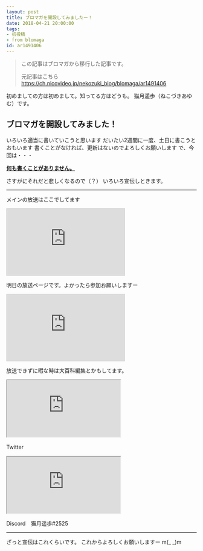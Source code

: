 ```yaml
---
layout: post
title: ブロマガを開設してみましたー！
date: 2018-04-21 20:00:00
tags: 
- 初投稿
- from blomaga
id: ar1491406
---
```

> この記事はブロマガから移行した記事です。
>
> 元記事はこちら
> https://ch.nicovideo.jp/nekozuki_blog/blomaga/ar1491406

初めましての方は初めまして。知ってる方はどうも。
猫月遥歩（ねこづきあゆむ）です。

<!-- more -->

## ブロマガを開設してみました！
いろいろ適当に書いていこうと思います
だいたい2週間に一度、土日に書こうとおもいます
書くことがなければ、更新はないのでよろしくお願いします
で、今回は・・・

<u>**何も書くことがありません。**</u>

さすがにそれだと悲しくなるので（？）
いろいろ宣伝しときます。

---

メインの放送はここでしてます
<iframe width="312" height="176" src="https://com.nicovideo.jp/thumb_community/co3567180" scrolling="no" style="border:solid 1px #CCC;" frameborder="0"><a href="https://com.nicovideo.jp/community/co3567180">【ニコニコ動画】ねこが集まる放送局</a></iframe>

明日の放送ページです。よかったら参加お願いしますー
<iframe width="312" height="176" src="https://live.nicovideo.jp/embed/lv312612229" scrolling="no" style="border:solid 1px #d0d0d0; background-color: #f6f6f6;" frameborder="0"><a href="https://live.nicovideo.jp/watch/lv312612229">【Minecraft/TCT】人狼やりまー【参加者募集中】</a></iframe>

放送できずに暇な時は大百科編集とかもしてます。
<iframe 
  class="blogcard"
  src="https://hatenablog-parts.com/embed?url=http://dic.nicovideo.jp/u/45048152">
</iframe>

Twitter　
<iframe 
  class="blogcard"
  src="https://hatenablog-parts.com/embed?url=https://twitter.com/nekozuki_2525">
</iframe>

Discord　猫月遥歩#2525

---
ざっと宣伝はこれくらいです。
これからよろしくお願いしますー m(_ _)m
